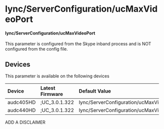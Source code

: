 ﻿---
description: lync/ServerConfiguration/ucMaxVideoPort
search:
    keywords: ['lync','ServerConfiguration','ucMaxVideoPort']
---

# lync/ServerConfiguration/ucMaxVideoPort

#### lync/ServerConfiguration/ucMaxVideoPort

This parameter is configured from the Skype inband process and is NOT configured from the config file.



## Devices
This parameter is available on the following devices

| Device | Latest Firmware | Default Value |
|:---|:---|:---|
| audc405HD | ;UC_3.0.1.322 | lync/ServerConfiguration/ucMaxVideoPort=5389 
| audc440HD | ;UC_3.0.1.322 | lync/ServerConfiguration/ucMaxVideoPort=5389 

ADD A DISCLAIMER
